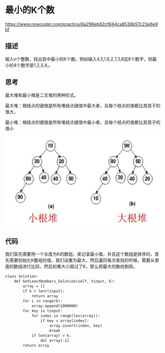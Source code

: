 # 最小的K个数

https://www.nowcoder.com/practice/6a296eb82cf844ca8539b57c23e6e9bf

## 描述

输入n个整数，找出其中最小的K个数。例如输入4,5,1,6,2,7,3,8这8个数字，则最小的4个数字是1,2,3,4,。

## 思考

最大堆和最小堆是二叉堆的两种形式。

最大堆：根结点的键值是所有堆结点键值中最大者，且每个结点的值都比其孩子的值大。

最小堆：根结点的键值是所有堆结点键值中最小者，且每个结点的值都比其孩子的值小


![image-20200531214512859](images/image-20200531214512859.png)

## 代码

我们首先需要用一个长度为K的数组，来记录最小值，并且这个数组是排序的，首先需要初始化K数组的值，我们设置为最大，然后遍历每次查找的时候，需要从里面的数组进行比较，然后如果大小超过了K，那么把最大的数给剔除。

```
class Solution:
    def GetLeastNumbers_Solution(self, tinput, k):
        array = []
        if k > len(tinput):
            return array
        for i in range(k):
            array.append(1000000)
        for key in tinput:
            for index in range(len(array)):
                if key < array[index]:
                    array.insert(index, key)
                    break
            if len(array) > k:
                del array[-1]
        return array
```

